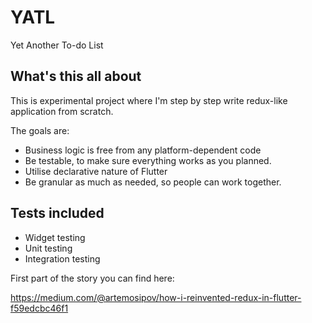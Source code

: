 # YATL

Yet Another To-do List

## What's this all about

This is experimental project where I'm step by step write redux-like application from scratch.

The goals are:

* Business logic is free from any platform-dependent code
* Be testable, to make sure everything works as you planned.
* Utilise declarative nature of Flutter
* Be granular as much as needed, so people can work together.

## Tests included

* Widget testing
* Unit testing
* Integration testing


First part of the story you can find here:

https://medium.com/@artemosipov/how-i-reinvented-redux-in-flutter-f59edcbc46f1


